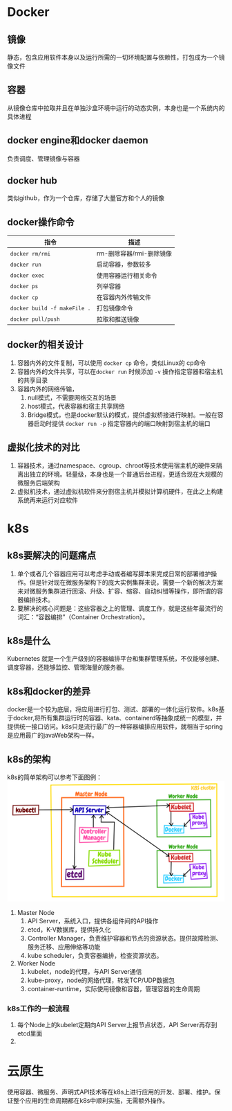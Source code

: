 # Docker

## 镜像
静态，包含应用软件本身以及运行所需的一切环境配置与依赖性，打包成为一个镜像文件

## 容器
从镜像仓库中拉取并且在单独沙盒环境中运行的动态实例，本身也是一个系统内的具体进程

## docker engine和docker daemon
负责调度、管理镜像与容器

## docker hub
类似github，作为一个仓库，存储了大量官方和个人的镜像

## docker操作命令 

| 指令 | 描述 |
| ---- | ---- |
| `docker rm/rmi` | rm-删除容器/rmi-删除镜像 |
| `docker run` | 启动容器，参数较多 |
| `docker exec` | 使用容器运行相关命令 |
| `docker ps` | 列举容器 |
| `docker cp` | 在容器内外传输文件 |
| `docker build -f makeFile .` | 打包镜像命令 |
| `docker pull/push` | 拉取和推送镜像 |

## docker的相关设计
1. 容器内外的文件复制，可以使用 `docker cp` 命令，类似Linux的 cp命令
2. 容器内外的文件共享，可以在`docker run` 时候添加 `-v` 操作指定容器和宿主机的共享目录
3. 容器内外的网络传输，
	1. null模式，不需要网络交互的场景
	2. host模式，代表容器和宿主共享网络
	3. Bridge模式，也是docker默认的模式，提供虚拟桥接进行映射。一般在容器启动时提供 `docker run -p` 指定容器内的端口映射到宿主机的端口

## 虚拟化技术的对比
1. 容器技术，通过namespace、cgroup、chroot等技术使用宿主机的硬件来隔离出独立的环境。轻量级，本身也是一个普通后台进程，更适合现在大规模的微服务后端架构
2. 虚拟机技术，通过虚拟机软件来分割宿主机并模拟计算机硬件，在此之上构建系统再来运行对应软件

# k8s
## k8s要解决的问题痛点
1. 单个或者几个容器应用可以考虑手动或者编写脚本来完成日常的部署维护操作。但是针对现在微服务架构下的庞大实例集群来说，需要一个新的解决方案来对微服务集群进行回滚、升级、扩容、缩容、自动纠错等操作，即所谓的容器编排技术。
2. 要解决的核心问题是：这些容器之上的管理、调度工作，就是这些年最流行的词汇：“容器编排”（Container Orchestration）。

## k8s是什么
Kubernetes 就是一个生产级别的容器编排平台和集群管理系统，不仅能够创建、调度容器，还能够监控、管理海量的服务器。

## k8s和docker的差异
docker是一个较为底层，将应用进行打包、测试、部署的一体化运行软件。k8s基于docker,将所有集群运行时的容器、kata、containerd等抽象成统一的模型，并提供统一接口访问。k8s只是流行最广的一种容器编排应用软件，就相当于spring是应用最广的javaWeb架构一样。

## k8s的架构
k8s的简单架构可以参考下面图例：
![](344e0c6dc2141b12f99e61252110f6b7.webp)
1. Master Node
	1. API Server，系统入口，提供各组件间的API操作
	2. etcd，K-V数据库，提供持久化
	3. Controller Manager，负责维护容器和节点的资源状态。提供故障检测、服务迁移、应用伸缩等功能
	4. kube scheduler，负责容器编排，检查资源状态。
2. Worker Node
	1. kubelet，node的代理，与API Server通信
	2. kube-proxy，node的网络代理，转发TCP/UDP数据包
	3. container-runtime，实际使用镜像和容器，管理容器的生命周期
### k8s工作的一般流程
1. 每个Node上的kubelet定期向API Server上报节点状态，API Server再存到etcd里面
2. 

# 云原生
使用容器、微服务、声明式API技术等在k8s上进行应用的开发、部署、维护。保证整个应用的生命周期都在k8s中顺利实施，无需额外操作。


